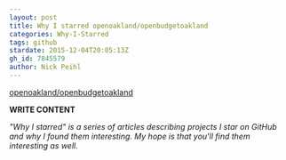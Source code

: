 ```yaml
---
layout: post
title: Why I starred openoakland/openbudgetoakland
categories: Why-I-Starred
tags: github
stardate: 2015-12-04T20:05:13Z
gh_id: 7845579
author: Nick Peihl
---
```


[openoakland/openbudgetoakland](https://github.com/openoakland/openbudgetoakland)

**WRITE CONTENT**

*"Why I starred" is a series of articles describing projects I star on GitHub and why I found them interesting. My hope is that you'll find them interesting as well.*

